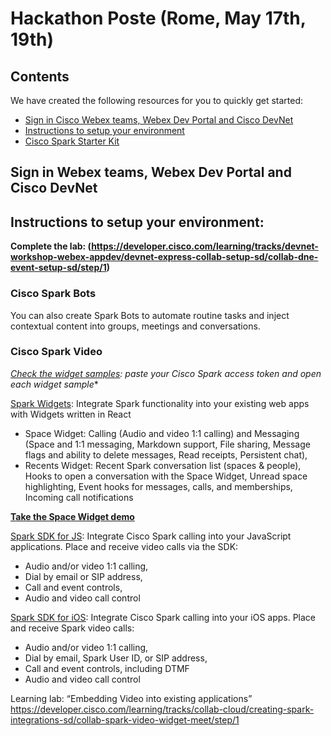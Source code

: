 # Hackathon Poste (Rome, May 17th, 19th)
## Contents
We have created the following resources for you to quickly get started:
 - [Sign in Cisco Webex teams, Webex Dev Portal and Cisco DevNet](#wxteams-wxdev-devenet)
 - [Instructions to setup your environment](#setup-environment)
 - [Cisco Spark Starter Kit](#cisco-spark-starter-kit)
 
 
 ## Sign in Webex teams, Webex Dev Portal and Cisco DevNet
 
 
 ## Instructions to setup your environment:   
**Complete the lab: (https://developer.cisco.com/learning/tracks/devnet-workshop-webex-appdev/devnet-express-collab-setup-sd/collab-dne-event-setup-sd/step/1)**

### Cisco Spark Bots
You can also create Spark Bots to automate routine tasks and inject contextual content into groups, meetings and conversations. 

### Cisco Spark Video
*[Check the widget samples](widgets/): paste your Cisco Spark access token and open each widget sample**


[Spark Widgets](https://developer.ciscospark.com/widgets.html): Integrate Spark functionality into your existing web apps with Widgets written in React
- Space Widget: Calling (Audio and video 1:1 calling) and Messaging (Space and 1:1 messaging, Markdown support, File sharing, Message flags and ability to delete messages, Read receipts, Persistent chat),
- Recents Widget: Recent Spark conversation list (spaces & people), Hooks to open a conversation with the Space Widget, Unread space highlighting, Event hooks for messages, calls, and memberships, Incoming call notifications

**[Take the Space Widget demo](https://code.s4d.io/widget-space/latest/demo/index.html)**


[Spark SDK for JS](https://developer.ciscospark.com/sdk-for-javascript.html): Integrate Cisco Spark calling into your JavaScript applications. Place and receive video calls via the SDK: 
- Audio and/or video 1:1 calling,
- Dial by email or SIP address,
- Call and event controls,
- Audio and video call control


[Spark SDK for iOS](https://developer.ciscospark.com/sdk-for-ios.html): Integrate Cisco Spark calling into your iOS apps. Place and receive Spark video calls: 
- Audio and/or video 1:1 calling, 
- Dial by email, Spark User ID, or SIP address,
- Call and event controls, including DTMF
- Audio and video call control

Learning lab: “Embedding Video into existing applications” 
https://developer.cisco.com/learning/tracks/collab-cloud/creating-spark-integrations-sd/collab-spark-video-widget-meet/step/1 


